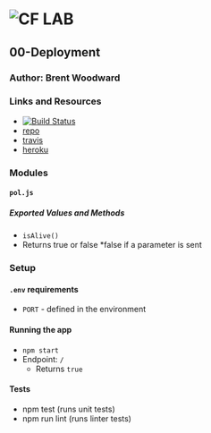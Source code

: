 ![CF](http://i.imgur.com/7v5ASc8.png) LAB
=================================================

## 00-Deployment

### Author: Brent Woodward

### Links and Resources
* [![Build Status](https://travis-ci.com/BrentTech/00-deployment.svg?branch=master)](https://travis-ci.com/BrentTech/00-deployment)
* [repo](https://github.com/BrentTech/00-deployment)
* [travis](https://travis-ci.com/BrentTech/00-deployment)
* [heroku](https://woodward-00-deployment.herokuapp.com/)

### Modules
#### `pol.js`
##### Exported Values and Methods
* `isAlive()`
* Returns true or false
  *false if a parameter is sent

### Setup
#### `.env` requirements
* `PORT` - defined in the environment

#### Running the app
* `npm start`
* Endpoint: `/`
  * Returns `true`

#### Tests
* npm test (runs unit tests)
* npm run lint (runs linter tests)
